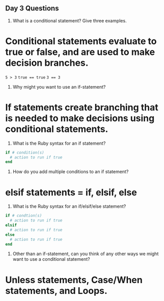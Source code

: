 ## Day 3 Questions

1. What is a conditional statement? Give three examples.

# Conditional statements evaluate to true or false, and are used to make decision branches.

`5 > 3`
`true == true`
`3 == 3`

1. Why might you want to use an if-statement?

# If statements create branching that is needed to make decisions using conditional statements.

1. What is the Ruby syntax for an if statement?

```ruby
if # condition(s)
  # action to run if true
end
```

1. How do you add multiple conditions to an if statement?

# elsif statements = if, elsif, else

1. What is the Ruby syntax for an if/elsif/else statement?

```ruby
if # condtion(s)
  # action to run if true
elsif
  # action to run if true
else
  # action to run if true
end
```

1. Other than an if-statement, can you think of any other ways we might want to use a conditional statement?

# Unless statements, Case/When statements, and Loops.
